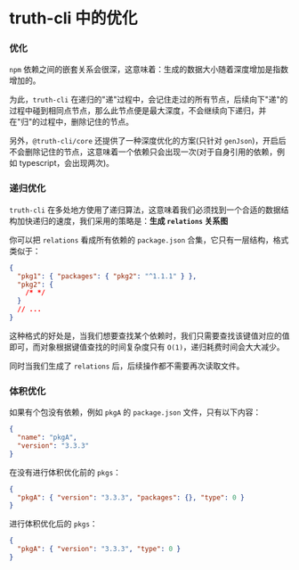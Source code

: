 # truth-cli 中的优化

### 优化

`npm` 依赖之间的嵌套关系会很深，这意味着：生成的数据大小随着深度增加是指数增加的。

为此，`truth-cli` 在递归的"递"过程中，会记住走过的所有节点，后续向下"递"的过程中碰到相同点节点，那么此节点便是最大深度，不会继续向下递归，并在"归"的过程中，删除记住的节点。

另外，`@truth-cli/core` 还提供了一种深度优化的方案(只针对 `genJson`)，开启后不会删除记住的节点，这意味着一个依赖只会出现一次(对于自身引用的依赖，例如 typescript，会出现两次)。

### 递归优化

`truth-cli` 在多处地方使用了递归算法，这意味着我们必须找到一个合适的数据结构加快递归的速度，我们采用的策略是：**生成 `relations` 关系图**

你可以把 `relations` 看成所有依赖的 `package.json` 合集，它只有一层结构，格式类似于：

```json
{
  "pkg1": { "packages": { "pkg2": "^1.1.1" } },
  "pkg2": {
    /* */
  }
  // ...
}
```

这种格式的好处是，当我们想要查找某个依赖时，我们只需要查找该键值对应的值即可，而对象根据键值查找的时间复杂度只有 `O(1)`，递归耗费时间会大大减少。

同时当我们生成了 `relations` 后，后续操作都不需要再次读取文件。

### 体积优化

如果有个包没有依赖，例如 `pkgA` 的 `package.json` 文件，只有以下内容：

```json
{
  "name": "pkgA",
  "version": "3.3.3"
}
```

在没有进行体积优化前的 `pkgs`：

```json
{
  "pkgA": { "version": "3.3.3", "packages": {}, "type": 0 }
}
```

进行体积优化后的 `pkgs`：

```json
{
  "pkgA": { "version": "3.3.3", "type": 0 }
}
```
